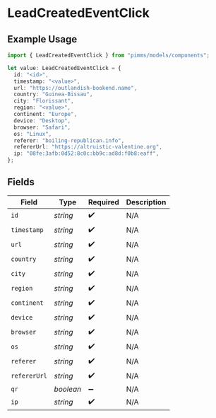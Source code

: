 # LeadCreatedEventClick

## Example Usage

```typescript
import { LeadCreatedEventClick } from "pimms/models/components";

let value: LeadCreatedEventClick = {
  id: "<id>",
  timestamp: "<value>",
  url: "https://outlandish-bookend.name",
  country: "Guinea-Bissau",
  city: "Florissant",
  region: "<value>",
  continent: "Europe",
  device: "Desktop",
  browser: "Safari",
  os: "Linux",
  referer: "boiling-republican.info",
  refererUrl: "https://altruistic-valentine.org",
  ip: "08fe:3afb:0d52:8c0c:bb9c:ad8d:f0b8:eaff",
};
```

## Fields

| Field              | Type               | Required           | Description        |
| ------------------ | ------------------ | ------------------ | ------------------ |
| `id`               | *string*           | :heavy_check_mark: | N/A                |
| `timestamp`        | *string*           | :heavy_check_mark: | N/A                |
| `url`              | *string*           | :heavy_check_mark: | N/A                |
| `country`          | *string*           | :heavy_check_mark: | N/A                |
| `city`             | *string*           | :heavy_check_mark: | N/A                |
| `region`           | *string*           | :heavy_check_mark: | N/A                |
| `continent`        | *string*           | :heavy_check_mark: | N/A                |
| `device`           | *string*           | :heavy_check_mark: | N/A                |
| `browser`          | *string*           | :heavy_check_mark: | N/A                |
| `os`               | *string*           | :heavy_check_mark: | N/A                |
| `referer`          | *string*           | :heavy_check_mark: | N/A                |
| `refererUrl`       | *string*           | :heavy_check_mark: | N/A                |
| `qr`               | *boolean*          | :heavy_minus_sign: | N/A                |
| `ip`               | *string*           | :heavy_check_mark: | N/A                |